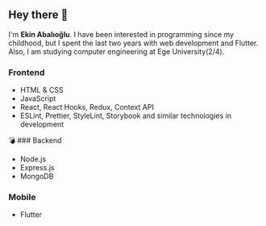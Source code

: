 ## Hey there 👋
 I'm **Ekin Abalıoğlu**. I have been interested in programming since my childhood, but I spent the last two years with web development and Flutter. Also, I am studying computer engineering at Ege University(2/4).

### Frontend
* HTML & CSS
* JavaScript
* React, React Hooks, Redux, Context API
* ESLint, Prettier, StyleLint, Storybook and similar technologies in development

:bomb: ### Backend
* Node.js
* Express.js
* MongoDB

### Mobile
* Flutter

